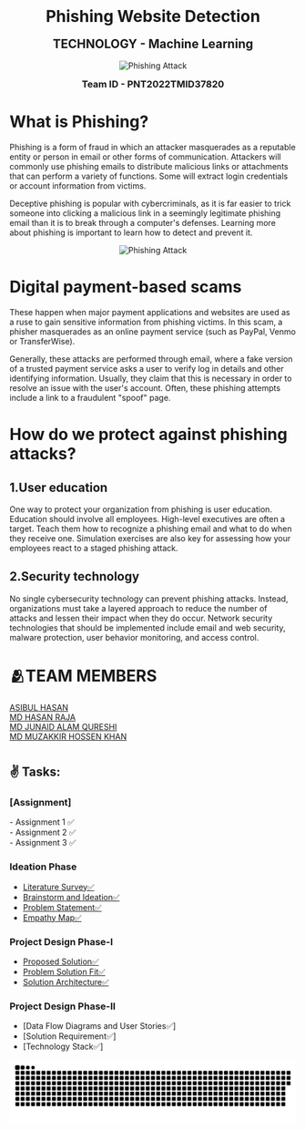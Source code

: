 <h1 align="center" style="margin-top: 0px;">  Phishing Website Detection </h1>
<h2 align="center" style="margin-top: 0px;"> TECHNOLOGY - Machine Learning </h2>
<p align="center">
  <img src="https://www.aalpha.net/wp-content/uploads/2021/02/Automated-Machine-Learning.gif " width="550" hight="300" title="Phishing Attack">
</p>
<h3 align="center" style="margin-top: 0px;"> Team ID - PNT2022TMID37820 </h3>

# What is Phishing?

Phishing is a form of fraud in which an attacker masquerades as a reputable entity or person in email or other forms of communication. Attackers will commonly use phishing emails to distribute malicious links or attachments that can perform a variety of functions. Some will extract login credentials or account information from victims.

Deceptive phishing is popular with cybercriminals, as it is far easier to trick someone into clicking a malicious link in a seemingly legitimate phishing email than it is to break through a computer's defenses. Learning more about phishing is important to learn how to detect and prevent it.

<p align="center">
  <img src="https://www.wizlynxgroup.com/news/wp-content/uploads/2020/08/test2-1024x288.jpg" width="550" hight="300" title="Phishing Attack">
</p>

# Digital payment-based scams

These happen when major payment applications and websites are used as a ruse to gain sensitive information from phishing victims. In this scam, a phisher masquerades as an online payment service (such as PayPal, Venmo or TransferWise).

Generally, these attacks are performed through email, where a fake version of a trusted payment service asks a user to verify log in details and other identifying information. Usually, they claim that this is necessary in order to resolve an issue with the user's account. Often, these phishing attempts include a link to a fraudulent "spoof" page.

# How do we protect against phishing attacks?

<h2> 1.User education </h2>
One way to protect your organization from phishing is user education. Education should involve all employees. High-level executives are often a target. Teach them how to recognize a phishing email and what to do when they receive one. Simulation exercises are also key for assessing how your employees react to a staged phishing attack.

<h2> 2.Security technology </h2>
No single cybersecurity technology can prevent phishing attacks. Instead, organizations must take a layered approach to reduce the number of attacks and lessen their impact when they do occur. Network security technologies that should be implemented include email and web security, malware protection, user behavior monitoring, and access control.

# 🫂TEAM MEMBERS
 [ASIBUL HASAN](https://github.com/IBM-EPBL/IBM-Project-52249-1660992353/tree/main/Assignment/Team%20Member%201)<br>
 [MD HASAN RAJA](https://github.com/IBM-EPBL/IBM-Project-52249-1660992353/tree/main/Assignment/Team%20Member%202)<br>
 [MD JUNAID ALAM QURESHI](https://github.com/IBM-EPBL/IBM-Project-52249-1660992353/tree/main/Assignment/Team%20Member%203)<br>
 [MD MUZAKKIR HOSSEN KHAN](https://github.com/IBM-EPBL/IBM-Project-52249-1660992353/tree/main/Assignment/Team%20Lead)
 
 # <h2>✌️ Tasks: </h2> 
<h3>[Assignment]</h3>
- Assignment 1 ✅<br>
- Assignment 2 ✅ <br>
- Assignment 3 ✅ <br>  
<h3> Ideation Phase </h3> 

- [Literature Survey✅](https://github.com/IBM-EPBL/IBM-Project-52249-1660992353/blob/main/Project%20Design%20%26%20Planning/Ideation%20Phase/Literature%20survey.pdf)<br>
- [Brainstorm and Ideation✅](https://github.com/IBM-EPBL/IBM-Project-52249-1660992353/blob/main/Project%20Design%20%26%20Planning/Ideation%20Phase/Brainstorming-%20Idea%20Generation-%20Prioritizaation.pdf)<br>
- [Problem Statement✅](https://github.com/IBM-EPBL/IBM-Project-52249-1660992353/blob/main/Project%20Design%20%26%20Planning/Ideation%20Phase/Problem%20Statement.pdf)<br>
- [Empathy Map✅](https://github.com/IBM-EPBL/IBM-Project-52249-1660992353/blob/main/Project%20Design%20%26%20Planning/Ideation%20Phase/Empathy%20Map%20for%20Web%20Phishing%20Detection%20(2).pdf)<br>
<h3> Project Design Phase-I </h3> 

- [Proposed Solution✅](https://github.com/IBM-EPBL/IBM-Project-52249-1660992353/blob/main/Project%20Design%20%26%20Planning/Project%20Design%20Phase-I/Proposed%20Solution.pdf)<br>
- [Problem Solution Fit✅](https://github.com/IBM-EPBL/IBM-Project-52249-1660992353/blob/main/Project%20Design%20%26%20Planning/Project%20Design%20Phase-I/Problem_solution_fit.pdf)<br>
- [Solution Architecture✅](https://github.com/IBM-EPBL/IBM-Project-52249-1660992353/blob/main/Project%20Design%20%26%20Planning/Project%20Design%20Phase-I/Solution%20Architecture.pdf)<br>
<h3> Project Design Phase-II </h3>

- [Data Flow Diagrams and User Stories✅]<br>
- [Solution Requirement✅]<br>
- [Technology Stack✅]<br>

![Snake animation](https://github.com/gogulkrish/snak-/blob/main/rafaballerini-output/github-contribution-grid-snake.svg)


